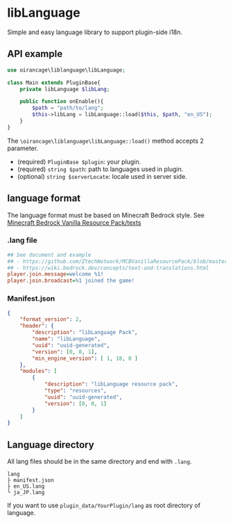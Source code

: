 # libLanguage
Simple and easy language library to support plugin-side i18n.

## API example
```php
use oirancage\liblanguage\libLanguage;

class Main extends PluginBase{
    private libLanguage $libLang;

    public function onEnable(){
        $path = "path/to/lang";
        $this->libLang = libLanguage::load($this, $path, "en_US");
    }
}
```

The `\oirancage\liblanguage\libLanguage::load()` method accepts 2 parameter.
- (required) `PluginBase $plugin`: your plugin.
- (required) `string $path`: path to languages used in plugin.
- (optional) `string $serverLocate`: locale used in server side.

## language format
The language format must be based on Minecraft Bedrock style.
See [Minecraft Bedrock Vanilla Resource Pack/texts](https://github.com/ZtechNetwork/MCBVanillaResourcePack/tree/master/texts)

### .lang file
```ini
## See document and example
## - https://github.com/ZtechNetwork/MCBVanillaResourcePack/blob/master/texts/en_US.lang
## - https://wiki.bedrock.dev/concepts/text-and-translations.html
player.join.message=welcome %1!
player.join.broadcast=%1 joined the game!
```


### Manifest.json
```json
{
    "format_version": 2,
    "header": {
        "description": "libLanguage Pack",
        "name": "libLanguage",
        "uuid": "uuid-generated",
        "version": [0, 0, 1],
        "min_engine_version": [ 1, 18, 0 ]
    },
    "modules": [
        {
            "description": "libLanguage resource pack",
            "type": "resources",
            "uuid": "uuid-generated",
            "version": [0, 0, 1]
        }
    ]
}
```

## Language directory
All lang files should be in the same directory and end with `.lang`.
```
lang
├ manifest.json
├ en_US.lang
└ ja_JP.lang
```

If you want to use `plugin_data/YourPlugin/lang` as root directory of language.
